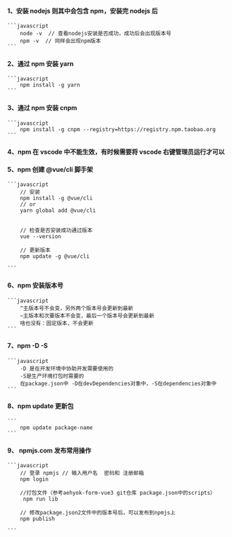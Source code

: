 #### 1、安装 nodejs 则其中会包含 npm，安装完 nodejs 后

    ```javascript
        node -v  // 查看nodejs安装是否成功，成功后会出现版本号
        npm -v  // 同样会出现npm版本
    ```

#### 2、通过 npm 安装 yarn

    ```javascript
        npm install -g yarn
    ```

#### 3、通过 npm 安装 cnpm

    ```javascript
        npm install -g cnpm --registry=https://registry.npm.taobao.org
    ```

#### 4、npm 在 vscode 中不能生效，有时候需要将 vscode 右键管理员运行才可以

#### 5、npm 创建 @vue/cli 脚手架

    ```javascript
        // 安装
        npm install -g @vue/cli
        // or
        yarn global add @vue/cli


        // 检查是否安装成功通过版本
        vue --version

        // 更新版本
        npm update -g @vue/cli

    ```

#### 6、npm 安装版本号

    ```javascript
        ^主版本号不会变，另外两个版本号会更新到最新
        ~主版本和次要版本不会变，最后一个版本号会更新到最新
        啥也没有：固定版本，不会更新
    ```

#### 7、npm -D -S

    ```javascript
        -D 是在开发环境中协助开发需要使用的
        -S是生产环境打包时需要的
        在package.json中 -D在devDependencies对象中，-S在dependencies对象中
    ```

#### 8、npm update 更新包

    ```
        npm update package-name
    ```

#### 9、 npmjs.com 发布常用操作

    ```javascript
        // 登录 npmjs // 输入用户名  密码和 注册邮箱
        npm login

        //打包文件（参考aehyok-form-vue3 git仓库 package.json中的scripts）
         npm run lib

        // 修改package.json2文件中的版本号后，可以发布到npmjs上
        npm publish

    ```
